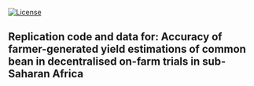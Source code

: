 <!-- badges: start -->
[![License](https://img.shields.io/badge/License-CC%20BY%204.0-blue.svg)](https://creativecommons.org/licenses/by/4.0/deed.en) 
<!-- badges: end --> 

## Replication code and data for: Accuracy of farmer-generated yield estimations of common bean in decentralised on-farm trials in sub-Saharan Africa